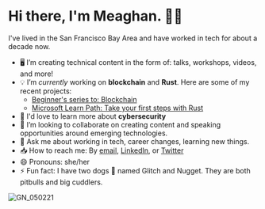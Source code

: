 # Hi there, I'm Meaghan. 👋🏾

I've lived in the San Francisco Bay Area and have worked in tech for about a decade now.

- 🖥 I’m creating technical content in the form of: talks, workshops, videos, and more!
- 💡 I’m _currently_ working on **blockchain** and **Rust**. Here are some of my recent projects:
  - [Beginner's series to: Blockchain](https://channel9.msdn.com/Series/Beginners-Series-to-Blockchain?WT.mc_id=academic-0000-molewis)
  - [Microsoft Learn Path: Take your first steps with Rust](https://docs.microsoft.com/learn/paths/rust-first-steps/?WT.mc_id=academic-0000-molewis)
- 📖 I'd love to learn more about **cybersecurity** 
- 🍐 I’m looking to collaborate on creating content and speaking opportunities around emerging technologies.
- 💬 Ask me about working in tech, career changes, learning new things.
- 📥 How to reach me: By [email](molewis@microsoft.com), [LinkedIn](https://www.linkedin.com/in/meaghan-lewis/), or [Twitter](https://twitter.com/iammeaghanlewis)
- 😄 Pronouns: she/her
- ⚡ Fun fact: I have two dogs 🐶 named Glitch and Nugget. They are both pitbulls and big cuddlers.

![GN_050221](https://user-images.githubusercontent.com/10103121/119545050-2ff75c80-bd47-11eb-9fa1-662524ae15bc.jpg)
